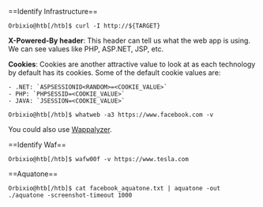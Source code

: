 ==Identify Infrastructure==

```shell-session
Orbixio@htb[/htb]$ curl -I http://${TARGET}
```

**X-Powered-By header**: This header can tell us what the web app is using. We can see values like PHP, ASP.NET, JSP, etc.

**Cookies**: Cookies are another attractive value to look at as each technology by default has its cookies. Some of the default cookie values are:
    
    - .NET: `ASPSESSIONID<RANDOM>=<COOKIE_VALUE>`
    - PHP: `PHPSESSID=<COOKIE_VALUE>`
    - JAVA: `JSESSION=<COOKIE_VALUE>`

```shell-session
Orbixio@htb[/htb]$ whatweb -a3 https://www.facebook.com -v
```

You could also use [Wappalyzer](https://www.wappalyzer.com/).

==Identify Waf==
```shell-session
Orbixio@htb[/htb]$ wafw00f -v https://www.tesla.com
```

==Aquatone==

```shell-session
Orbixio@htb[/htb]$ cat facebook_aquatone.txt | aquatone -out ./aquatone -screenshot-timeout 1000
```
